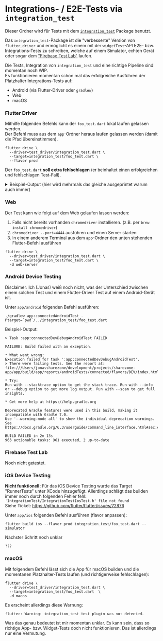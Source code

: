 # Integrations- / E2E-Tests via `integration_test`

Dieser Ordner wird für Tests mit dem [`integration_test`](https://pub.dev/packages/integration_test) Package benutzt.

Das `integration_test`-Package ist die "verbesserte" Version von `flutter_driver` und ermöglicht es einem mit der `widgetTest`-API E2E- bzw. Integrations-Tests zu schreiben, welche auf einem Simulator, echten Gerät oder sogar dem ["Firebase Test Lab"](https://firebase.google.com/docs/test-lab) laufen.

Die Tests, Integration von `integration_test` und eine richtige Pipeline sind momentan noch WIP.    
Es funktionieren momentan schon mal das erfolgreiche Ausführen der Platzhalter Integrations-Tests auf:
* Android (via Flutter-Driver oder `gradlew`)
* Web
* macOS

### Flutter Driver
Mithilfe folgenden Befehls kann der `foo_test.dart` lokal laufen gelassen werden.   
Der Befehl muss aus dem `app`-Ordner heraus laufen gelassen werden (damit die Pfad übereinstimmen).
```
flutter drive \
  --driver=test_driver/integration_test.dart \
  --target=integration_test/foo_test.dart \
  --flavor prod
```

Der `foo_test.dart` **soll extra fehlschlagen** (er beinhaltet einen erfolgreichen und fehlschlagen Test-Fall).

<details>
  <summary>Beispiel-Output (hier wird mehrmals das gleiche ausgeprintet warum auch immer)</summary>
  
```
Running Gradle task 'assembleProdDebug'...                              
Running Gradle task 'assembleProdDebug'... Done                    87,4s
✓ Built build/app/outputs/flutter-apk/app-prod-debug.apk.
Installing build/app/outputs/flutter-apk/app.apk...                 3,7s
I/flutter (10196): Observatory listening on http://127.0.0.1:35209/C0tp8cWHZVU=/
VMServiceFlutterDriver: Connecting to Flutter application at http://127.0.0.1:53350/EDNFZKCFfM0=/
VMServiceFlutterDriver: Isolate found with number: 109424730985447
VMServiceFlutterDriver: Isolate is paused at start.
VMServiceFlutterDriver: Attempting to resume isolate
I/flutter (10196): 00:00 +0: failing test example
VMServiceFlutterDriver: Connected to Flutter application.
I/flutter (10196): (The following exception is now available via WidgetTester.takeException:)
I/flutter (10196): ══╡ EXCEPTION CAUGHT BY FLUTTER TEST FRAMEWORK
╞════════════════════════════════════════════════════
I/flutter (10196): The following TestFailure object was thrown running a test:
I/flutter (10196):   Expected: <5>
I/flutter (10196):   Actual: <4>
I/flutter (10196): 
I/flutter (10196): When the exception was thrown, this was the stack:
I/flutter (10196): #4      main.<anonymous closure>
(file:///Users/jonassharezone/development/projects/sharezone-app/app/integration_test/foo_test.dart:8:5)
I/flutter (10196): #5      testWidgets.<anonymous closure>.<anonymous closure>
(package:flutter_test/src/widget_tester.dart:144:29)
I/flutter (10196): <asynchronous suspension>
[Ausgelassen für weniger Text]
I/flutter (10196): #35     Invoker._onRun.<anonymous closure>
(package:test_api/src/backend/invoker.dart:369:7)
I/flutter (10196): #42     Invoker._onRun (package:test_api/src/backend/invoker.dart:368:11)
I/flutter (10196): #43     LiveTestController.run
(package:test_api/src/backend/live_test_controller.dart:153:11)
I/flutter (10196): (elided 31 frames from dart:async and package:stack_trace)
I/flutter (10196): 
I/flutter (10196): This was caught by the test expectation on the following line:
I/flutter (10196):
file:///Users/jonassharezone/development/projects/sharezone-app/app/integration_test/foo_test.dart line 8
I/flutter (10196): The test description was:
I/flutter (10196):   failing test example
I/flutter (10196):
════════════════════════════════════════════════════════════════════════════════════════════════════
I/flutter (10196): (If WidgetTester.takeException is called, the above exception will be ignored. If it is
not, then the above exception will be dumped when another exception is caught by the framework or when the
test ends, whichever happens first, and then the test will fail due to having not caught or expected the
exception.)
I/flutter (10196): ══╡ EXCEPTION CAUGHT BY FLUTTER TEST FRAMEWORK
╞════════════════════════════════════════════════════
I/flutter (10196): The following TestFailure object was thrown running a test:
I/flutter (10196):   Expected: <5>
I/flutter (10196):   Actual: <4>
I/flutter (10196): 
I/flutter (10196): When the exception was thrown, this was the stack:
I/flutter (10196): #4      main.<anonymous closure>
(file:///Users/jonassharezone/development/projects/sharezone-app/app/integration_test/foo_test.dart:8:5)
I/flutter (10196): #5      testWidgets.<anonymous closure>.<anonymous closure>
(package:flutter_test/src/widget_tester.dart:144:29)
I/flutter (10196): <asynchronous suspension>
[Ausgelassen für weniger Text]
I/flutter (10196): #35     Invoker._onRun.<anonymous closure>
(package:test_api/src/backend/invoker.dart:369:7)
I/flutter (10196): #42     Invoker._onRun (package:test_api/src/backend/invoker.dart:368:11)
I/flutter (10196): #43     LiveTestController.run
(package:test_api/src/backend/live_test_controller.dart:153:11)
I/flutter (10196): (elided 31 frames from dart:async and package:stack_trace)
I/flutter (10196): 
I/flutter (10196): This was caught by the test expectation on the following line:
I/flutter (10196):
file:///Users/jonassharezone/development/projects/sharezone-app/app/integration_test/foo_test.dart line 8
I/flutter (10196): The test description was:
I/flutter (10196):   failing test example
I/flutter (10196):
════════════════════════════════════════════════════════════════════════════════════════════════════
I/flutter (10196): 00:00 +0: failing test example [E]
I/flutter (10196):   Test failed. See exception logs above.
I/flutter (10196):   The test description was: failing test example
I/flutter (10196):   
I/flutter (10196): 00:00 +0 -1: succeeding test example
Failure Details:
Failure in method: failing test example
══╡ EXCEPTION CAUGHT BY FLUTTER TEST FRAMEWORK ╞═════════════════
The following TestFailure object was thrown running a test:
  Expected: <5>
  Actual: <4>

When the exception was thrown, this was the stack:
#4      main.<anonymous closure> (file:///Users/jonassharezone/development/projects/sharezone-app/app/integration_test/foo_test.dart:8:5)
#5      testWidgets.<anonymous closure>.<anonymous closure> (package:flutter_test/src/widget_tester.dart:144:29)
[Ausgelassen für weniger Text]
#35     Invoker._onRun.<anonymous closure> (package:test_api/src/backend/invoker.dart:369:7)
#42     Invoker._onRun (package:test_api/src/backend/invoker.dart:368:11)
#43     LiveTestController.run (package:test_api/src/backend/live_test_controller.dart:153:11)
(elided 31 frames from dart:async and package:stack_trace)

This was caught by the test expectation on the following line:
  file:///Users/jonassharezone/development/projects/sharezone-app/app/integration_test/foo_test.dart line 8
The test description was:
  failing test example
═════════════════════════════════════════════════════════════════

end of failure 1



Stopping application instance.
Driver tests failed: 1
```
</details>

### Web
Der Test kann wie folgt auf dem Web gelaufen lassen werden:
1. Falls nicht bereits vorhanden `chromedriver` installieren. (z.B. per `brew install chromedriver`)
2. `chromedriver --port=4444` ausführen und einen Server starten
3. In einem anderem Terminal aus dem `app`-Ordner den unten stehenden Flutter-Befehl ausführen
```
flutter drive \
  --driver=test_driver/integration_test.dart \
  --target=integration_test/foo_test.dart \
  -d web-server
```

### Android Device Testing
Disclaimer: Ich (Jonas) weiß noch nicht, was der Unterschied zwischen einem solchen Test und einem Flutter-Driver Test auf einem Android-Gerät ist.

Unter `app/android` folgenden Befehl ausführen:
```
./gradlew app:connectedAndroidTest -Ptarget=`pwd`/../integration_test/foo_test.dart
```

Beispiel-Output:
```
> Task :app:connectedDevDebugAndroidTest FAILED

FAILURE: Build failed with an exception.

* What went wrong:
Execution failed for task ':app:connectedDevDebugAndroidTest'.
> There were failing tests. See the report at: file:///Users/jonassharezone/development/projects/sharezone-app/app/build/app/reports/androidTests/connected/flavors/DEV/index.html

* Try:
Run with --stacktrace option to get the stack trace. Run with --info or --debug option to get more log output. Run with --scan to get full insights.

* Get more help at https://help.gradle.org

Deprecated Gradle features were used in this build, making it incompatible with Gradle 7.0.
Use '--warning-mode all' to show the individual deprecation warnings.
See https://docs.gradle.org/6.3/userguide/command_line_interface.html#sec:command_line_warnings

BUILD FAILED in 2m 13s
963 actionable tasks: 961 executed, 2 up-to-date
```

### Firebase Test Lab 
Noch nicht getestet.

### iOS Device Testing
**Nicht funktionell:** Für das iOS Device Testing wurde das Target "RunnerTests" unter XCode hinzugefügt. Allerdings schlägt das builden immer noch durch folgenden Fehler fehl: `'IntegrationTest/IntegrationTestIosTest.h' file not found`  
Siehe Ticket: https://github.com/flutter/flutter/issues/72876

Unter `app/ios` folgenden Befehl ausführen (flavor anpassen):
```
flutter build ios --flavor prod integration_test/foo_test.dart --simulator 
```

Nächster Schritt noch unklar
```
???
```

### macOS

Mit folgendem Befehl lässt sich die App für macOS builden und die momentanen Platzhalter-Tests laufen (und richtigerweise fehlschlagen):
```
flutter drive \
  --driver=test_driver/integration_test.dart \
  --target=integration_test/foo_test.dart  \
  -d macos
```
 

Es erscheint allerdings diese Warnung:
```
flutter: Warning: integration_test test plugin was not detected.
```

Was das genau bedeutet ist mir momentan unklar. Es kann sein, dass so richtige App- bzw. Widget-Tests doch nicht funktionieren. Das ist allerdings nur eine Vermutung.